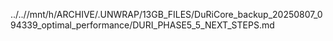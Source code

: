 ../..//mnt/h/ARCHIVE/.UNWRAP/13GB_FILES/DuRiCore_backup_20250807_094339_optimal_performance/DURI_PHASE5_5_NEXT_STEPS.md